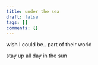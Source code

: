 ```yaml
---
title: under the sea
draft: false
tags: []
comments: {}
---
```

wish I could be.. part of their world

stay up all day in the sun
